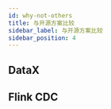 ```yaml
---
id: why-not-others
title: 与开源方案比较
sidebar_label: 与开源方案比较
sidebar_position: 4
---
```


## DataX

## Flink CDC
